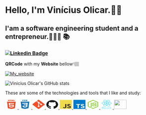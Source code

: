 # Hello, I'm Vinícius Olicar.✌🏽
## I'am a software engineering student and a entrepreneur.👨🏽‍💻 📚
### [![Linkedin Badge](https://img.shields.io/badge/-LinkedIn-blue?style=flat-square&logo=Linkedin&logoColor=white&link=https://www.linkedin.com/in/viniciusolicar/)](https://www.linkedin.com/in/viniciusolicar/)


  **QRCode** with my **Website** bellow👇🏽
  
  
[![My_website](https://dyn-qrcode.vercel.app/api?url=https://viniciusolicar.me)](https://viniciusolicar.me)

![Vinicius Olicar's GitHub stats](https://github-readme-stats.vercel.app/api?username=volicar&show_icons=true&theme=dracula)



<!--
- 🔭 I’m currently working on ...
- 🌱 I’m currently learning ...
- 👯 I’m looking to collaborate on ...
- 🤔 I’m looking for help with ...
- 💬 Ask me about ...
- 📫 How to reach me: ...
- 😄 Pronouns: ...
- ⚡ Fun fact: ...
-->
These are some of the technologies and tools that I like and study:



<a href="#">
<img src="https://raw.githubusercontent.com/devicons/devicon/master/icons/html5/html5-plain-wordmark.svg" height="30" width="40">
</a>
<a href="#">
<img src="https://raw.githubusercontent.com/devicons/devicon/master/icons/css3/css3-plain-wordmark.svg" height="30" width="40">
</a>
<a href="#">
<img src="https://raw.githubusercontent.com/devicons/devicon/master/icons/git/git-original.svg" height="30" width="40">
</a>
<a href="#">
<img src="https://raw.githubusercontent.com/devicons/devicon/master/icons/github/github-original.svg" height="30" width="40">
</a>

<a href="#">
<img src="https://raw.githubusercontent.com/devicons/devicon/master/icons/javascript/javascript-original.svg" height="30" width="40">
</a>
<a href="#">
<img src="https://raw.githubusercontent.com/devicons/devicon/master/icons/typescript/typescript-original.svg" height="30" width="40">
</a>  <a href="#">
<img src="https://raw.githubusercontent.com/devicons/devicon/master/icons/nodejs/nodejs-plain.svg" height="30" width="40">
</a>  
<a href="#">
<img src="https://raw.githubusercontent.com/devicons/devicon/master/icons/react/react-original-wordmark.svg" height="30" width="40">
<img src="https://img.icons8.com/color/48/000000/sass.png" height="30" width="40">
</a>
